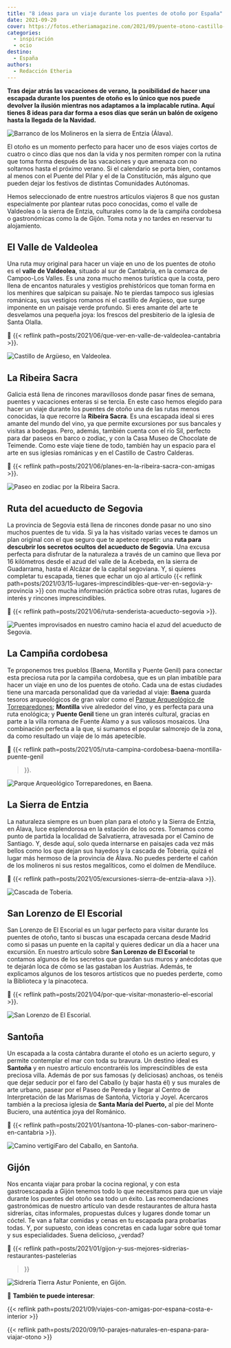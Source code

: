 ```yaml
---
title: "8 ideas para un viaje durante los puentes de otoño por España"
date: 2021-09-20
cover: https://fotos.etheriamagazine.com/2021/09/puente-otono-castillo-valdeolea.jpg
categories: 
  - inspiración
  - ocio
destino: 
  - España
authors: 
  - Redacción Etheria
---
```


**Tras dejar atrás las vacaciones de verano, la posibilidad de hacer una escapada 
durante los puentes de otoño es lo único que nos puede devolver la ilusión mientras nos 
adaptamos a la implacable rutina. Aquí tienes 8 ideas para dar forma a esos días que 
serán un balón de oxígeno hasta la llegada de la Navidad.** 

![Barranco de los Molineros en la sierra de Entzia (Álava).](https://fotos.etheriamagazine.com/2021/09/barranco-molineros-sierra-entzia.jpg "Barranco de los Molineros en la sierra de Entzia (Álava).")

El otoño es un momento perfecto para hacer uno de esos viajes cortos de cuatro o cinco 
días que nos dan la vida y nos permiten romper con la rutina que toma forma después de 
las vacaciones y que amenaza con no soltarnos hasta el próximo verano. Si el calendario 
se porta bien, contamos al menos con el Puente del Pilar y el de la Constitución, más 
alguno que pueden dejar los festivos de distintas Comunidades Autónomas. 

Hemos seleccionado de entre nuestros artículos viajeros 8 que nos gustan especialmente 
por plantear rutas poco conocidas, como el valle de Valdeolea o la sierra de Entzia, 
culturales como la de la campiña cordobesa o gastronómicas como la de Gijón. Toma nota y 
no tardes en reservar tu alojamiento. 

## El Valle de Valdeolea

Una ruta muy original para hacer un viaje en uno de los puentes de otoño es el **valle 
de Valdeolea**, situado al sur de Cantabria, en la comarca de Campoo-Los Valles. Es una 
zona mucho menos turística que la costa, pero llena de encantos naturales y vestigios 
prehistóricos que toman forma en los menhires que salpican su paisaje. No te pierdas 
tampoco sus iglesias románicas, sus vestigios romanos ni el castillo de Argüeso, que 
surge imponente en un paisaje verde profundo. Si eres amante del arte te desvelamos una 
pequeña joya: los frescos del presbiterio de la iglesia de Santa Olalla. 

📌 {{< reflink path=posts/2021/06/que-ver-en-valle-de-valdeolea-cantabria >}}. 

![Castillo de Argüeso, en Valdeolea.](https://fotos.etheriamagazine.com/2021/09/puente-otono-castillo-valdeolea.jpg "Castillo de Argüeso, en Valdeolea.")

## La Ribeira Sacra

Galicia está llena de rincones maravillosos donde pasar fines de semana, puentes y 
vacaciones enteras si se tercia. En este caso hemos elegido para hacer un viaje durante 
los puentes de otoño una de las rutas menos conocidas, la que recorre la **Ribeira 
Sacra**. Es una escapada ideal si eres amante del mundo del vino, ya que permite 
excursiones por sus bancales y visitas a bodegas. Pero, además, también cuenta con el 
río Sil, perfecto para dar paseos en barco o zodiac, y con la Casa Museo de Chocolate de 
Teimende. Como este viaje tiene de todo, también hay un espacio para el arte en sus 
iglesias románicas y en el Castillo de Castro Calderas. 

📌 {{< reflink path=posts/2021/06/planes-en-la-ribeira-sacra-con-amigas >}}. 

![Paseo en zodiac por la Ribeira Sacra.](https://fotos.etheriamagazine.com/2021/09/puente-otono-ribeira-sacra-zodiac.jpg "Paseo en zodiac por la Ribeira Sacra. © Cynthia M.")

## Ruta del acueducto de Segovia

La provincia de Segovia está llena de rincones donde pasar no uno sino muchos puentes de 
tu vida. Si ya la has visitado varias veces te damos un plan original con el que seguro 
que te apetece repetir: una **ruta para descubrir los secretos ocultos del acueducto de 
Segovia**. Una excusa perfecta para disfrutar de la naturaleza a través de un camino que 
lleva por 16 kilómetros desde el azud del valle de la Acebeda, en la sierra de 
Guadarrama, hasta el Alcázar de la capital segoviana. Y, si quieres completar tu 
escapada, tienes que echar un ojo al artículo {{< reflink 
path=posts/2021/03/15-lugares-imprescindibles-que-ver-en-segovia-y-provincia >}} con 
mucha información práctica sobre otras rutas, lugares de interés y rincones 
imprescindibles. 

📌 {{< reflink path=posts/2021/06/ruta-senderista-acueducto-segovia >}}. 

![Puentes improvisados en nuestro camino hacia el azud del acueducto de Segovia.](https://fotos.etheriamagazine.com/2021/09/puente-otono-Segovia-azud-acueducto.jpg "Puentes improvisados en nuestro camino hacia el azud del acueducto de Segovia. © Yolanda Cardo")

## La Campiña cordobesa

Te proponemos tres pueblos (Baena, Montilla y Puente Genil) para conectar esta preciosa 
ruta por la campiña cordobesa, que es un plan imbatible para hacer un viaje en uno de 
los puentes de otoño. Cada una de estas ciudades tiene una marcada personalidad que da 
variedad al viaje: **Baena** guarda tesoros arqueológicos de gran valor como el [Parque 
Arqueológico de 
Torreparedones](https://www.andalucia.org/es/baena-turismo-cultural-parque-arqueologico-de-torreparedones); 
**Montilla** vive alrededor del vino, y es perfecta para una ruta enológica; y **Puente 
Genil** tiene un gran interés cultural, gracias en parte a la villa romana de Fuente 
Álamo y a sus valiosos mosaicos. Una combinación perfecta a la que, si sumamos el 
popular salmorejo de la zona, da como resultado un viaje de lo más apetecible. 

📌 {{< reflink path=posts/2021/05/ruta-campina-cordobesa-baena-montilla-puente-genil 
>}}. 

![Parque Arqueológico Torreparedones, en Baena.](https://fotos.etheriamagazine.com/2021/09/Puente-otono-cordoba-Torreparedones-vistas.jpg "Parque Arqueológico Torreparedones, en Baena. © Pedro Grifol")

## La Sierra de Entzia

La naturaleza siempre es un buen plan para el otoño y la Sierra de Entzia, en Álava, 
luce esplendorosa en la estación de los ocres. Tomamos como punto de partida la 
localidad de Salvatierra, atravesada por el Camino de Santiago. Y, desde aquí, solo 
queda internarse en paisajes cada vez más bellos como los que dejan sus hayedos y la 
cascada de Toberia, quizá el lugar más hermoso de la provincia de Álava. No puedes 
perderte el cañón de los molineros ni sus restos megalíticos, como el dolmen de 
Mendiluce. 

📌 {{< reflink path=posts/2021/05/excursiones-sierra-de-entzia-alava >}}. 

![Cascada de Toberia.](https://fotos.etheriamagazine.com/2021/09/puente-otono-cascada-toberia-mas-bonita-alava.jpg "Cascada de Toberia, en un impactante entorno natural de la sierra de Etnzia.")

## San Lorenzo de El Escorial

San Lorenzo de El Escorial es un lugar perfecto para visitar durante los puentes de 
otoño, tanto si buscas una escapada cercana desde Madrid como si pasas un puente en la 
capital y quieres dedicar un día a hacer una excursión. En nuestro artículo sobre **San 
Lorenzo de El Escorial** te contamos algunos de los secretos que guardan sus muros y 
anécdotas que te dejarán loca de cómo se las gastaban los Austrias. Además, te 
explicamos algunos de los tesoros artísticos que no puedes perderte, como la Biblioteca 
y la pinacoteca. 

📌 {{< reflink path=posts/2021/04/por-que-visitar-monasterio-el-escorial >}}. 

![San Lorenzo de El Escorial.](https://fotos.etheriamagazine.com/2021/09/puentes-otono-el-escorial.jpg "Neblina durante el amanecer de San Lorenzo de El Escorial. © Javier Santamarta")

## Santoña

Un escapada a la costa cántabra durante el otoño es un acierto seguro, y permite 
contemplar el mar con toda su bravura. Un destino ideal es **Santoña** y en nuestro 
artículo encontraréis los imprescindibles de esta preciosa villa. Además de por sus 
famosas (y deliciosas) anchoas, os tenéis que dejar seducir por el faro del Caballo (y 
bajar hasta él) y sus murales de arte urbano, pasear por el Paseo de Pereda y llegar al 
Centro de Interpretación de las Marismas de Santoña, Victoria y Joyel. Acercaros también 
a la preciosa iglesia de **Santa María del Puerto,** al pie del Monte Buciero, una 
auténtica joya del Románico. 

📌 {{< reflink path=posts/2021/01/santona-10-planes-con-sabor-marinero-en-cantabria >}}. 

![Camino vertigiFaro del Caballo, en Santoña.](https://fotos.etheriamagazine.com/2021/09/puentes-otono-faro-santona-cantabria.jpg "Camino vertiginoso para llegar al faro del Caballo, en Santoña.")

## Gijón

Nos encanta viajar para probar la cocina regional, y con esta gastroescapada a Gijón 
tenemos todo lo que necesitamos para que un viaje durante los puentes del otoño sea todo 
un éxito. Las recomendaciones gastronómicas de nuestro artículo van desde restaurantes 
de altura hasta sidrerías, citas informales, propuestas dulces y lugares donde tomar un 
cóctel. Te van a faltar comidas y cenas en tu escapada para probarlas todas. Y, por 
supuesto, con ideas concretas en cada lugar sobre qué tomar y sus especialidades. Suena 
delicioso, ¿verdad? 

📌 {{< reflink path=posts/2021/01/gijon-y-sus-mejores-sidrerias-restaurantes-pastelerias 
>}} 

![Sidrería Tierra Astur Poniente, en Gijón.](https://fotos.etheriamagazine.com/2021/09/puente-otono-gijon-Tierra-Astur-Poniente.jpg "Sidrería Tierra Astur Poniente, en Gijón.")

📌 **También te puede interesar**: 

{{< reflink path=posts/2021/09/viajes-con-amigas-por-espana-costa-e-interior >}} 

{{< reflink path=posts/2020/09/10-parajes-naturales-en-espana-para-viajar-otono >}}

